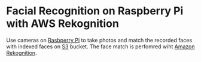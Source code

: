 # Facial Recognition on Raspberry Pi with AWS Rekognition 

Use cameras on [Rasbperry Pi](https://www.raspberrypi.org/) to take photos and match the recorded faces with indexed faces on [S3](https://aws.amazon.com/s3/) bucket. The face match is perfomred wiht [Amazon Rekognition](https://aws.amazon.com/rekognition/).
